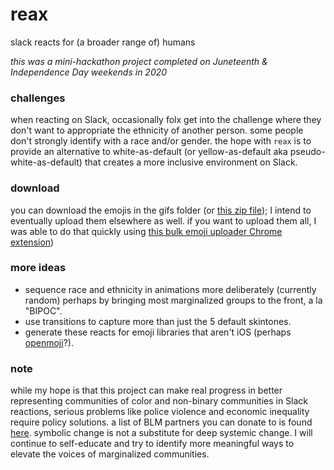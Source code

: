 # reax
 slack reacts for (a broader range of) humans

*this was a mini-hackathon project completed on Juneteenth & Independence Day weekends in 2020*

### challenges
when reacting on Slack, occasionally folx get into the challenge where they don't want to appropriate the ethnicity of another person.  some people don't strongly identify with a race and/or gender.  the hope with `reax` is to provide an alternative to white-as-default (or yellow-as-default aka pseudo-white-as-default) that creates a more inclusive environment on Slack.

### download
you can download the emojis in the gifs folder (or [this zip file](gifs.zip)); I intend to eventually upload them elsewhere as well.  if you want to upload them all, I was able to do that quickly using [this bulk emoji uploader Chrome extension](https://chrome.google.com/webstore/detail/neutral-face-emoji-tools/anchoacphlfbdomdlomnbbfhcmcdmjej))


### more ideas
* sequence race and ethnicity in animations more deliberately (currently random) perhaps by bringing most marginalized groups to the front, a la "BIPOC".
* use transitions to capture more than just the 5 default skintones.
* generate these reacts for emoji libraries that aren't iOS (perhaps [openmoji](https://openmoji.org/)?).


### note
while my hope is that this project can make real progress in better representing communities of color and non-binary communities in Slack reactions, serious problems like police violence and economic inequality require policy solutions.  a list of BLM partners you can donate to is found [here](https://blacklivesmatter.com/partners/).  symbolic change is not a substitute for deep systemic change.  I will continue to self-educate and try to identify more meaningful ways to elevate the voices of marginalized communities.